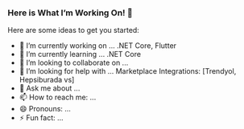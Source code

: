 ### Here is What I’m Working On! 👋

Here are some ideas to get you started:

- 🔭 I’m currently working on ... .NET Core, Flutter
- 🌱 I’m currently learning ... .NET Core
- 👯 I’m looking to collaborate on ...
- 🤔 I’m looking for help with ... Marketplace Integrations: [Trendyol, Hepsiburada vs]
- 💬 Ask me about ...
- 📫 How to reach me: ...
- 😄 Pronouns: ...
- ⚡ Fun fact: ...
